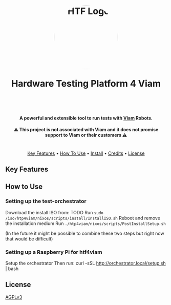 <h1 >
<h1 align="center">
  <br>
  <img src="https://github.com/zaporter/htf4viam/blob/main/etc/logo.png?raw=true" alt="HTF Logo" width="200" style="border-radius:50%; ">
  <br>
  <p>Hardware Testing Platform <b style="color:0x44ffff">4</b> Viam</p>
  <br>
</h1>


<h4 align="center">A powerful and extensible tool to run tests with <a href="https://github.com/viamrobotics/">Viam</a> Robots.</h4>

<h4 align="center">⚠️ This project is not associated with Viam and it does not promise support to Viam or their customers ⚠️</h4>
<h1></h1>


<p align="center">
  <a href="#key-features">Key Features</a> •
  <a href="#how-to-use">How To Use</a> •
  <a href="#install">Install</a> •
  <a href="#credits">Credits</a> •
  <a href="#license">License</a>
</p>



## Key Features

## How to Use

### Setting up the test-orchestrator

Download the install ISO from: TODO
Run
`sudo /iso/htp4viam/nixos/scripts/install/InstallISO.sh`
Reboot and remove the installation medium
Run `./htp4viam/nixos/scripts/PostInstallSetup.sh`

(In the future it might be possible to combine these two steps but right now that would be difficult)


### Setting up a Raspberry Pi for htf4viam

Setup the orchestrator
Then run:
curl -sSL http://orchestrator.local/setup.sh | bash


## License

<a href="https://www.fsf.org/bulletin/2021/fall/the-fundamentals-of-the-agplv3">AGPLv3</a>
